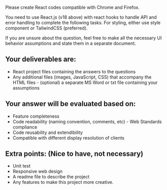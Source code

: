Please create React codes compatible with Chrome and Firefox.

You need to use React.js (v18 above) with react hooks to handle API and error handling to complete the following tasks.
For styling, either use style component or TailwindCSS (preferred).

If you are unsure about the question, feel free to make all the necessary UI behavior assumptions and state them in a separate document.

## Your deliverables are:
- React project files containing the answers to the questions
- Any additional files (images, JavaScript, CSS) that accompany the HTML files - (optional) a separate MS Word or txt file containing your assumptions

## Your answer will be evaluated based on:
- Feature completeness
- Code readability (naming convention, comments, etc) - Web Standards compliance
- Code reusability and extendibility
- Compatible with different display resolution of clients

## Extra points: (Nice to have, not necessary)
- Unit test
- Responsive web design
- A readme file to describe the project
- Any features to make this project more creative.